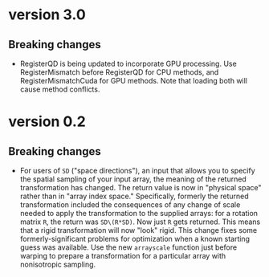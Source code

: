 # version 3.0

## Breaking changes

- RegisterQD is being updated to incorporate GPU processing. Use RegisterMismatch before RegisterQD for CPU methods, and RegisterMismatchCuda for GPU methods. Note that loading both will cause method conflicts. 

# version 0.2

## Breaking changes

- For users of `SD` ("space directions"), an input that allows you to specify the spatial sampling of your input array, the meaning of the returned transformation has changed. The return value is now in "physical space" rather than in "array index space." Specifically, formerly the returned transformation included the consequences of any change of scale needed to apply the transformation to the supplied arrays: for a rotation matrix `R`, the return was `SD\(R*SD)`.
Now just `R` gets returned. This means that a rigid transformation will now "look" rigid.
This change fixes some formerly-significant problems for
optimization when a known starting guess was available.
Use the new `arrayscale` function just before warping to prepare a transformation for a particular array with nonisotropic sampling.
